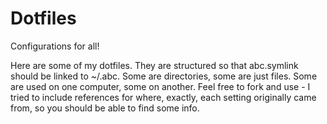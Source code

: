 Dotfiles
========

Configurations for all!

Here are some of my dotfiles. They are structured so that abc.symlink
should be linked to ~/.abc. Some are directories, some are just files.
Some are used on one computer, some on another. Feel free to fork and
use - I tried to include references for where, exactly, each setting
originally came from, so you should be able to find some info.
